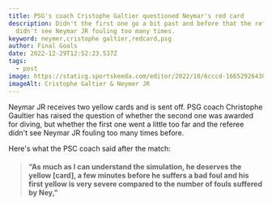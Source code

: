 ```yaml
---
title: PSG's coach Cristophe Galtier questioned Neymar's red card
description: Didn't the first one go a bit past and before that the referee
  didn't see Neymar JR fouling too many times.
keyword: neymer,cristophe galtier,redcard,psg
author: Final Goals
date: 2022-12-29T12:52:23.537Z
tags:
  - post
image: https://staticg.sportskeeda.com/editor/2022/10/6cccd-16652926430473-1920.jpg
imageAlt: Cristophe Galtier & Neymer JR
---
```

Neymar JR receives two yellow cards and is sent off. PSG coach Christophe Gaultier has raised the question of whether the second one was awarded for diving, but whether the first one went a little too far and the referee didn't see Neymar JR fouling too many times before.

Here's what the PSC coach said after the match:

> #### **“As much as I can understand the simulation, he deserves the yellow \[card], a few minutes before he suffers a bad foul and his first yellow is very severe compared to the number of fouls suffered by Ney,”**
